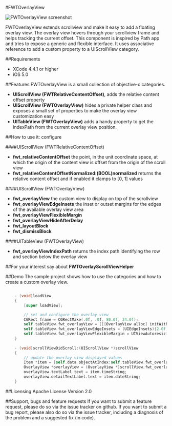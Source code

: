 #FWTOverlayView

![FWTOverlayView screenshot](http://grab.by/ige8)

FWTOverlayView extends scrollview and make it easy to add a floating overlay view. The overlay view hovers through your scrollview frame and helps tracking the current offset.
This component is inspired by Path app and tries to expose a generic and flexible interface.
It uses associative reference to add a custom property to a UIScrollView category.


##Requirements
* XCode 4.4.1 or higher
* iOS 5.0

##Features
FWTOverlayView is a small collection of objective-c categories.

* **UIScrollView (FWTRelativeContentOffset)**, adds the relative content offset property
* **UIScrollView (FWTOverlayView)** hides a private helper class and exposes a small set of properties to make the overlay view customization easy
* **UITableView (FWTOverlayView)** adds a handy property to get the indexPath from the current overlay view position.

##How to use it: configure

####UIScrollView (FWTRelativeContentOffset)

* **fwt_relativeContentOffset** the point, in the unit coordinate space, at which the origin of the content view is offset from the origin of the scroll view 
* **fwt_relativeContentOffsetNormalized:(BOOL)normalized** returns the relative content offset and if enabled it clamps to [0, 1] values

####UIScrollView (FWTOverlayView)

* **fwt_overlayView** the custom view to display on top of the scrollview
* **fwt_overlayViewEdgeInsets** the inset or outset margins for the edges of the available overlay view area 
* **fwt_overlayViewFlexibleMargin** 
* **fwt_overlayViewHideAfterDelay**
* **fwt_layoutBlock**
* **fwt_dismissBlock**

####UITableView (FWTOverlayView) 

* **fwt_overlayViewIndexPath** returns the index path identifying the row and section below the overlay view

##For your interest
say about **FWTOverlayScrollViewHelper**

##Demo
The sample project shows how to use the categories and how to create a custom overlay view.

``` objective-c

	- (void)loadView
	{
		[super loadView];

		// set and configure the overlay view	
		CGRect frame = CGRectMake(.0f, .0f, 80.0f, 34.0f);
    	self.tableView.fwt_overlayView = [[[OverlayView alloc] initWithFrame:frame] autorelease];
    	self.tableView.fwt_overlayViewEdgeInsets = (UIEdgeInsets){2.0f, 2.0f, 2.0f, 10.0f};
    	self.tableView.fwt_overlayViewFlexibleMargin = UIViewAutoresizingFlexibleLeftMargin;
    }
    
    - (void)scrollViewDidScroll:(UIScrollView *)scrollView
	{
		// update the overlay view displayed values
    	Item *item = [self.data objectAtIndex:self.tableView.fwt_overlayViewIndexPath.row];
    	OverlayView *overlayView = (OverlayView *)scrollView.fwt_overlayView;
    	overlayView.textLabel.text = item.timeString;
    	overlayView.detailTextLabel.text = item.dateString;
	}

```

##Licensing
Apache License Version 2.0

##Support, bugs and feature requests
If you want to submit a feature request, please do so via the issue tracker on github.
If you want to submit a bug report, please also do so via the issue tracker, including a diagnosis of the problem and a suggested fix (in code).
